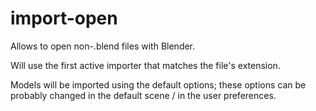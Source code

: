 # import-open

Allows to open non-.blend files with Blender.

Will use the first active importer that matches the file's extension.

Models will be imported using the default options; these options can be probably changed in the default scene / in the user preferences.
